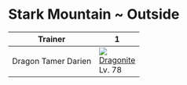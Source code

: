 # Stark Mountain ~ Outside

Trainer             | 1
---                 | ---
Dragon Tamer Darien | ![][149]<br>[Dragonite]<br>Lv. 78

[Dragonite]: ../../pokemons/149/
[149]: ../img/pokemon/149.png
